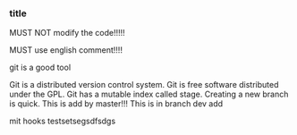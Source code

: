 ### title

MUST NOT modify the code!!!!!

MUST use english comment!!!!

git is a good tool

Git is a distributed version control system.
Git is free software distributed under the GPL.
Git has a mutable index called stage.
Creating a new branch is quick.
This is add by master!!!
This is in branch dev add

mit hooks testsetsegsdfsdgs
